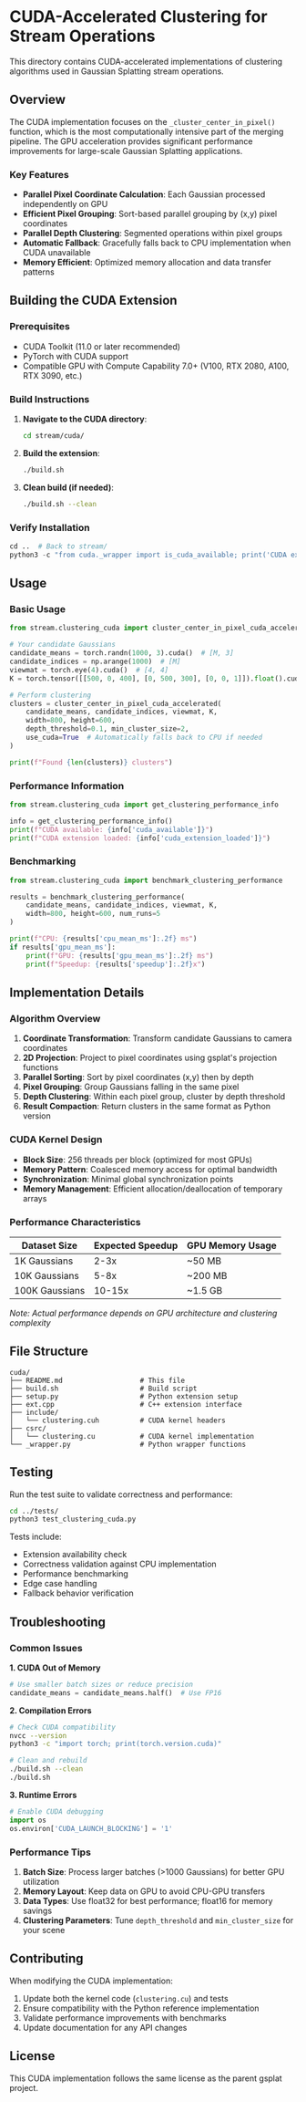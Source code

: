 # CUDA-Accelerated Clustering for Stream Operations

This directory contains CUDA-accelerated implementations of clustering algorithms used in Gaussian Splatting stream operations.

## Overview

The CUDA implementation focuses on the `_cluster_center_in_pixel()` function, which is the most computationally intensive part of the merging pipeline. The GPU acceleration provides significant performance improvements for large-scale Gaussian Splatting applications.

### Key Features

- **Parallel Pixel Coordinate Calculation**: Each Gaussian processed independently on GPU
- **Efficient Pixel Grouping**: Sort-based parallel grouping by (x,y) pixel coordinates  
- **Parallel Depth Clustering**: Segmented operations within pixel groups
- **Automatic Fallback**: Gracefully falls back to CPU implementation when CUDA unavailable
- **Memory Efficient**: Optimized memory allocation and data transfer patterns

## Building the CUDA Extension

### Prerequisites

- CUDA Toolkit (11.0 or later recommended)
- PyTorch with CUDA support
- Compatible GPU with Compute Capability 7.0+ (V100, RTX 2080, A100, RTX 3090, etc.)

### Build Instructions

1. **Navigate to the CUDA directory**:
   ```bash
   cd stream/cuda/
   ```

2. **Build the extension**:
   ```bash
   ./build.sh
   ```

3. **Clean build (if needed)**:
   ```bash
   ./build.sh --clean
   ```

### Verify Installation

```python
cd ..  # Back to stream/
python3 -c "from cuda._wrapper import is_cuda_available; print('CUDA extension available:', is_cuda_available())"
```

## Usage

### Basic Usage

```python
from stream.clustering_cuda import cluster_center_in_pixel_cuda_accelerated

# Your candidate Gaussians
candidate_means = torch.randn(1000, 3).cuda()  # [M, 3]
candidate_indices = np.arange(1000)  # [M]
viewmat = torch.eye(4).cuda()  # [4, 4]
K = torch.tensor([[500, 0, 400], [0, 500, 300], [0, 0, 1]]).float().cuda()

# Perform clustering
clusters = cluster_center_in_pixel_cuda_accelerated(
    candidate_means, candidate_indices, viewmat, K,
    width=800, height=600, 
    depth_threshold=0.1, min_cluster_size=2,
    use_cuda=True  # Automatically falls back to CPU if needed
)

print(f"Found {len(clusters)} clusters")
```

### Performance Information

```python
from stream.clustering_cuda import get_clustering_performance_info

info = get_clustering_performance_info()
print(f"CUDA available: {info['cuda_available']}")
print(f"CUDA extension loaded: {info['cuda_extension_loaded']}")
```

### Benchmarking

```python
from stream.clustering_cuda import benchmark_clustering_performance

results = benchmark_clustering_performance(
    candidate_means, candidate_indices, viewmat, K,
    width=800, height=600, num_runs=5
)

print(f"CPU: {results['cpu_mean_ms']:.2f} ms")
if results['gpu_mean_ms']:
    print(f"GPU: {results['gpu_mean_ms']:.2f} ms")
    print(f"Speedup: {results['speedup']:.2f}x")
```

## Implementation Details

### Algorithm Overview

1. **Coordinate Transformation**: Transform candidate Gaussians to camera coordinates
2. **2D Projection**: Project to pixel coordinates using gsplat's projection functions
3. **Parallel Sorting**: Sort by pixel coordinates (x,y) then by depth
4. **Pixel Grouping**: Group Gaussians falling in the same pixel
5. **Depth Clustering**: Within each pixel group, cluster by depth threshold
6. **Result Compaction**: Return clusters in the same format as Python version

### CUDA Kernel Design

- **Block Size**: 256 threads per block (optimized for most GPUs)
- **Memory Pattern**: Coalesced memory access for optimal bandwidth
- **Synchronization**: Minimal global synchronization points
- **Memory Management**: Efficient allocation/deallocation of temporary arrays

### Performance Characteristics

| Dataset Size | Expected Speedup | GPU Memory Usage |
|--------------|------------------|------------------|
| 1K Gaussians | 2-3x            | ~50 MB          |
| 10K Gaussians| 5-8x            | ~200 MB         |
| 100K Gaussians| 10-15x         | ~1.5 GB         |

*Note: Actual performance depends on GPU architecture and clustering complexity*

## File Structure

```
cuda/
├── README.md                   # This file
├── build.sh                    # Build script
├── setup.py                    # Python extension setup
├── ext.cpp                     # C++ extension interface
├── include/
│   └── clustering.cuh          # CUDA kernel headers
├── csrc/
│   └── clustering.cu           # CUDA kernel implementation
└── _wrapper.py                 # Python wrapper functions
```

## Testing

Run the test suite to validate correctness and performance:

```bash
cd ../tests/
python3 test_clustering_cuda.py
```

Tests include:
- Extension availability check
- Correctness validation against CPU implementation
- Performance benchmarking
- Edge case handling
- Fallback behavior verification

## Troubleshooting

### Common Issues

**1. CUDA Out of Memory**
```python
# Use smaller batch sizes or reduce precision
candidate_means = candidate_means.half()  # Use FP16
```

**2. Compilation Errors**
```bash
# Check CUDA compatibility
nvcc --version
python3 -c "import torch; print(torch.version.cuda)"

# Clean and rebuild
./build.sh --clean
./build.sh
```

**3. Runtime Errors**
```python
# Enable CUDA debugging
import os
os.environ['CUDA_LAUNCH_BLOCKING'] = '1'
```

### Performance Tips

1. **Batch Size**: Process larger batches (>1000 Gaussians) for better GPU utilization
2. **Memory Layout**: Keep data on GPU to avoid CPU-GPU transfers
3. **Data Types**: Use float32 for best performance; float16 for memory savings
4. **Clustering Parameters**: Tune `depth_threshold` and `min_cluster_size` for your scene

## Contributing

When modifying the CUDA implementation:

1. Update both the kernel code (`clustering.cu`) and tests
2. Ensure compatibility with the Python reference implementation
3. Validate performance improvements with benchmarks
4. Update documentation for any API changes

## License

This CUDA implementation follows the same license as the parent gsplat project.

